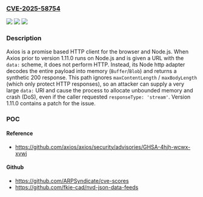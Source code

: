 ### [CVE-2025-58754](https://cve.mitre.org/cgi-bin/cvename.cgi?name=CVE-2025-58754)
![](https://img.shields.io/static/v1?label=Product&message=axios&color=blue)
![](https://img.shields.io/static/v1?label=Version&message=%3C%201.12.0%20&color=brightgreen)
![](https://img.shields.io/static/v1?label=Vulnerability&message=CWE-770%3A%20Allocation%20of%20Resources%20Without%20Limits%20or%20Throttling&color=brightgreen)

### Description

Axios is a promise based HTTP client for the browser and Node.js. When Axios prior to version 1.11.0 runs on Node.js and is given a URL with the `data:` scheme, it does not perform HTTP. Instead, its Node http adapter decodes the entire payload into memory (`Buffer`/`Blob`) and returns a synthetic 200 response. This path ignores `maxContentLength` / `maxBodyLength` (which only protect HTTP responses), so an attacker can supply a very large `data:` URI and cause the process to allocate unbounded memory and crash (DoS), even if the caller requested `responseType: 'stream'`. Version 1.11.0 contains a patch for the issue.

### POC

#### Reference
- https://github.com/axios/axios/security/advisories/GHSA-4hjh-wcwx-xvwj

#### Github
- https://github.com/ARPSyndicate/cve-scores
- https://github.com/fkie-cad/nvd-json-data-feeds

